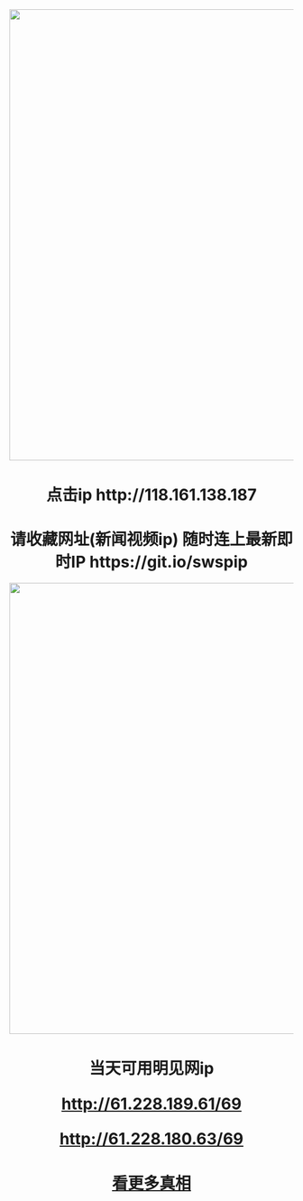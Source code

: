 <div align="center"><a href="http://118.161.138.187"><IMG SRC="https://github.com/gofanben/gm/blob/master/img-2/swspip.jpg" width=800></a>
<h1>点击ip http://118.161.138.187</h1>
 
<h1>请收藏网址(新闻视频ip)  随时连上最新即时IP
https://git.io/swspip</h1>


<div align="center"><a href="http://61.228.180.63/69"><IMG SRC="https://github.com/gofanben/gm/blob/master/img-2/minjen.jpg" width=800></a>
<h1>当天可用明见网ip 

http://61.228.189.61/69

http://61.228.180.63/69</h1>
 
<div align=center><h1><a href=https://git.io/souye>看更多真相</h1></a></div>
